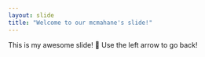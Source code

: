 ```yaml
---
layout: slide
title: "Welcome to our mcmahane's slide!"
---
```

This is my awesome slide! :tada:
Use the left arrow to go back!
